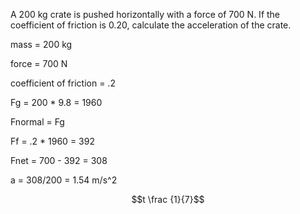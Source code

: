 A 200 kg crate is pushed horizontally with a force of 700 N. If the coefficient of friction is 0.20, calculate the acceleration of the crate. 

mass = 200 kg

force = 700 N

coefficient of friction = .2

Fg = 200 * 9.8 = 1960

Fnormal = Fg

Ff = .2 * 1960 = 392

Fnet = 700 - 392 = 308

a = 308/200 = 1.54 m/s^2

$$t \frac {1}{7}$$
